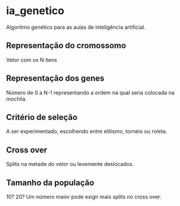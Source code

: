 # ia_genetico
Algoritmo genético para as aulas de inteligência artificial.

## Representação do cromossomo
Vetor com os N itens

## Representação dos genes
Número de 0 a N-1 representando a ordem na qual seria colocada na mochila.

## Critério de seleção
A ser experimentado, escolhendo entre elitismo, torneio ou roleta.

## Cross over
Splits na metade do vetor ou levemente deslocados.

## Tamanho da população
10? 20? Um número maior pode exigir mais splits no cross over.
